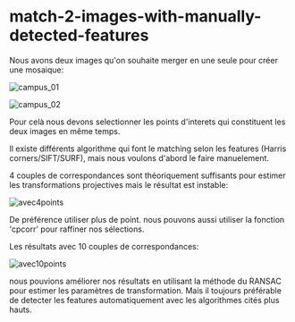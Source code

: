 # match-2-images-with-manually-detected-features

Nous avons deux images qu'on souhaite merger en une seule pour créer une mosaique:

![campus_01](https://user-images.githubusercontent.com/68650014/196195801-477afb03-68cd-4754-ac58-0d0e5f518551.jpg)

![campus_02](https://user-images.githubusercontent.com/68650014/196195919-5056ba45-2aba-45f5-8b69-29830823b3e3.jpg)


Pour celà nous devons selectionner les points d'interets qui constituent les deux images en même temps. 

Il existe différents algorithme qui font le matching selon les features (Harris corners/SIFT/SURF), mais nous voulons d'abord le faire manuelement.

4 couples de correspondances sont théoriquement suffisants pour estimer les transformations projectives mais le résultat
est instable:

![avec4points](https://user-images.githubusercontent.com/68650014/196196920-b4c5e9a2-2cbd-4681-ac38-79af7571b9f2.PNG)

De préférence utiliser plus de point. nous pouvons aussi utiliser la fonction 'cpcorr' pour raffiner nos sélections.

Les résultats avec 10 couples de correspondances:

![avec10points](https://user-images.githubusercontent.com/68650014/196197105-b0e19b80-12de-4f2a-8a62-1037b90d5ad3.PNG)

nous pouvions améliorer nos résultats en utilisant la méthode du RANSAC pour estimer les paramètres de transformation.
Mais il toujours préférable de detecter les features automatiquement avec les algorithmes cités plus hauts.
